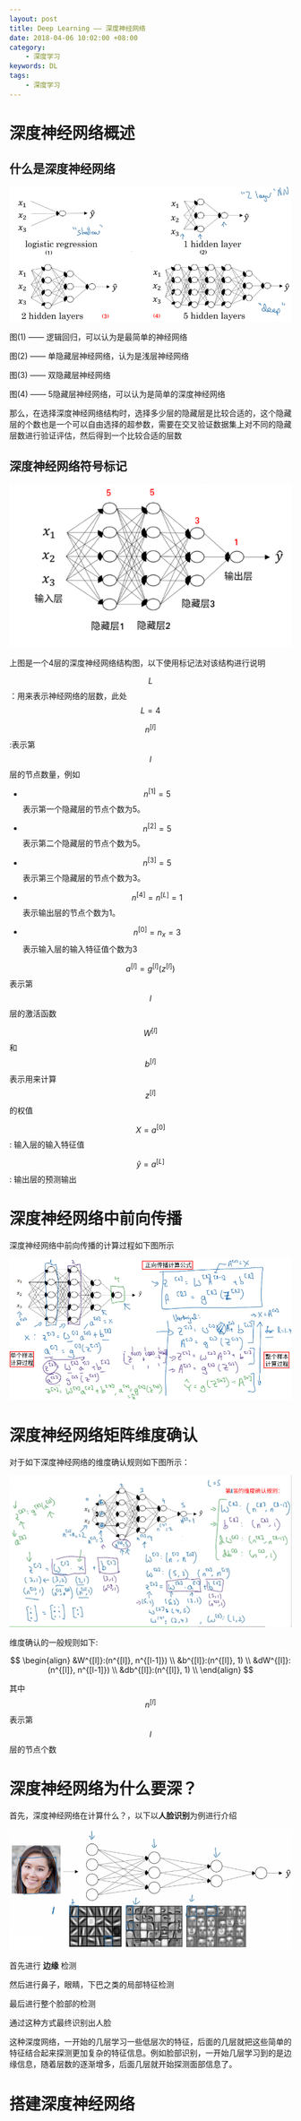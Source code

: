 ```yaml
---
layout: post
title: Deep Learning —— 深度神经网络
date: 2018-04-06 10:02:00 +08:00
category:
    - 深度学习
keywords: DL
tags:
    - 深度学习
---
```


# 深度神经网络概述

## 什么是深度神经网络

![what-is-deep-nn.png](/images/deep-learning-ai/what-is-deep-nn.png)

图(1) —— 逻辑回归，可以认为是最简单的神经网络

图(2) —— 单隐藏层神经网络，认为是浅层神经网络

图(3) —— 双隐藏层神经网络

图(4) —— 5隐藏层神经网络，可以认为是简单的深度神经网络

那么，在选择深度神经网络结构时，选择多少层的隐藏层是比较合适的，这个隐藏层的个数也是一个可以自由选择的超参数，需要在交叉验证数据集上对不同的隐藏层数进行验证评估，然后得到一个比较合适的层数

## 深度神经网络符号标记

![deep-nueral-network-notation.png](/images/deep-learning-ai/deep-nueral-network-notation.png)

上图是一个4层的深度神经网络结构图，以下使用标记法对该结构进行说明

$$L$$：用来表示神经网络的层数，此处$$L=4$$

$$n^{[l]}$$:表示第$$l$$层的节点数量，例如

- $$n^{[1]} = 5$$表示第一个隐藏层的节点个数为5。

- $$n^{[2]} = 5$$表示第二个隐藏层的节点个数为5。

- $$n^{[3]} = 5$$表示第三个隐藏层的节点个数为3。

- $$n^{[4]} = n^{[L]} = 1$$表示输出层的节点个数为1。

- $$n^{[0]} = n_x = 3$$表示输入层的输入特征值个数为3

$$a^{[l]} = g^{[l]}(z^{[l]})$$表示第$$l$$层的激活函数

$$W^{[l]}$$和$$b^{[l]}$$表示用来计算$$z^{[l]}$$的权值

$$X = a^{[0]}$$: 输入层的输入特征值

$$\hat{y} = a^{[L]}$$: 输出层的预测输出

# 深度神经网络中前向传播

深度神经网络中前向传播的计算过程如下图所示

![deep-nueral-network-notation-forward-propagration.png](/images/deep-learning-ai/deep-nueral-network-notation-forward-propagration.png)

# 深度神经网络矩阵维度确认

对于如下深度神经网络的维度确认规则如下图所示：

![deep-nn-dimension-verification.png](/images/deep-learning-ai/deep-nn-dimension-verification.png)

维度确认的一般规则如下:

$$
\begin{align}
&W^{[l]}:(n^{[l]}, n^{[l-1]}) \\
&b^{[l]}:(n^{[l]}, 1) \\
&dW^{[l]}:(n^{[l]}, n^{[l-1]}) \\
&db^{[l]}:(n^{[l]}, 1) \\
\end{align}
$$

其中 $$n^{[l]}$$表示第$$l$$层的节点个数

# 深度神经网络为什么要深？

首先，深度神经网络在计算什么？，以下以**人脸识别**为例进行介绍

![why-deep-nn-to-deep-face-recognition-example.png](/images/deep-learning-ai/why-deep-nn-to-deep-face-recognition-example.png)

首先进行 **边缘** 检测

然后进行鼻子，眼睛，下巴之类的局部特征检测

最后进行整个脸部的检测

通过这种方式最终识别出人脸

这种深度网络，一开始的几层学习一些低层次的特征，后面的几层就把这些简单的特征结合起来探测更加复杂的特征信息。例如脸部识别，一开始几层学习到的是边缘信息，随着层数的逐渐增多，后面几层就开始探测面部信息了。

# 搭建深度神经网络
